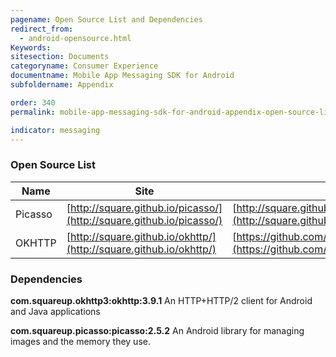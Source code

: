 ```yaml
---
pagename: Open Source List and Dependencies
redirect_from:
  - android-opensource.html
Keywords:
sitesection: Documents
categoryname: Consumer Experience
documentname: Mobile App Messaging SDK for Android
subfoldername: Appendix

order: 340
permalink: mobile-app-messaging-sdk-for-android-appendix-open-source-list-and-dependencies.html

indicator: messaging
---
```


### Open Source List

| Name                | Site                                                    | License                                                                     |
|---------------------|---------------------------------------------------------|-----------------------------------------------------------------------------|
| Picasso             | [http://square.github.io/picasso/](http://square.github.io/picasso/)                        | [http://square.github.io/picasso/#license](http://square.github.io/picasso/#license)                                    |
| OKHTTP              | [http://square.github.io/okhttp/](http://square.github.io/okhttp/)                         | [https://github.com/square/okhttp/blob/master/LICENSE.txt](https://github.com/square/okhttp/blob/master/LICENSE.txt)                    |

### Dependencies

**com.squareup.okhttp3:okhttp:3.9.1**
An HTTP+HTTP/2 client for Android and Java applications

**com.squareup.picasso:picasso:2.5.2**
An Android library for managing images and the memory they use.
